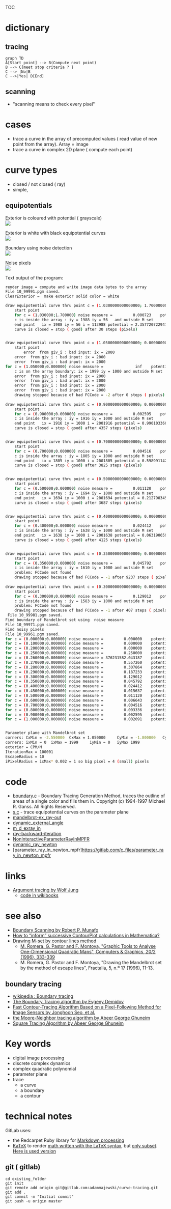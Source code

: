 TOC



# dictionary

## tracing 

```mermaid
graph TD
A[Start point] --> B(Compute next point)
B --> C{meet stop criteria ? }
C --> |No|B
C -->|Yes| D[End]

```

## scanning
* "scanning means to check every pixel"

# cases
* trace a curve in the array of precomputed values ( read value of new point from the array). Array = image 
* trace a curve in complex 2D plane ( compute each point)

# curve types
* closed / not closed ( ray)
* simple, 

## equipotentials

Exterior is coloured with potential ( grayscale)   
![](10_99991.png)  

Exterior is white with black equipotential curves    
![](10_99981.png)  

Boundary using noise detection  
![](10_99971.png)  

Noise pixels  
![](10_99961.png)  

Text output of the program:   


```bash
render image = compute and write image data bytes to the array 
File 10_99991.pgm saved. 
ClearExterior =  make exterior solid color = white

draw equipotential curve thru point c = (1.0300000000000000; 1.7000000000000000) pixel = (1988, 56)
 	start point
	for c = (1.030000;1.700000)	noise measure =         0.000723	potential = 2.356168
	c is inside the array : iy = 1988 iy = 56	and outside M set
	end point	ix = 1988 iy = 56 i = 113988 potential = 2.3577207229474340
	curve is closed = stop ( good) after 30 steps (pixels)


draw equipotential curve thru point c = (1.0500000000000000; 0.0000000000000000) pixel = (1999, 1000)
 	start point
		error  from giv_i : bad input: ix = 2000 
	error  from giv_i : bad input: ix = 2000 
	error  from giv_i : bad input: ix = 2000 
for c = (1.050000;0.000000)	noise measure =              inf	potential = 0.000000
	c is on the array boundary: ix = 1999 iy = 1000	and outside M set
	error  from giv_i : bad input: ix = 2000 
	error  from giv_i : bad input: ix = 2000 
	error  from giv_i : bad input: ix = 2000 
	error  from giv_i : bad input: ix = 2000 
	drawing stopped because of bad FCCode = -2 after 0 steps ( pixels)
 
draw equipotential curve thru point c = (0.9000000000000000; 0.0000000000000000) pixel = (1916, 1000)
 	start point
	for c = (0.900000;0.000000)	noise measure =         0.002595	potential = 0.990101
	c is inside the array : iy = 1916 iy = 1000	and outside M set
	end point	ix = 1916 iy = 1000 i = 2001916 potential = 0.9901033608952807
	curve is closed = stop ( good) after 4357 steps (pixels)


draw equipotential curve thru point c = (0.7000000000000000; 0.0000000000000000) pixel = (1805, 1000)
 	start point
	for c = (0.700000;0.000000)	noise measure =         0.004516	potential = 0.598991
	c is inside the array : iy = 1805 iy = 1000	and outside M set
	end point	ix = 1805 iy = 1000 i = 2001805 potential = 0.5989911428328348
	curve is closed = stop ( good) after 3825 steps (pixels)


draw equipotential curve thru point c = (0.5000000000000000; 0.0000000000000000) pixel = (1694, 1000)
 	start point
	for c = (0.500000;0.000000)	noise measure =         0.011120	potential = 0.212801
	c is inside the array : iy = 1694 iy = 1000	and outside M set
	end point	ix = 1694 iy = 1000 i = 2001694 potential = 0.2127903458916913
	curve is closed = stop ( good) after 3687 steps (pixels)


draw equipotential curve thru point c = (0.4000000000000000; 0.0000000000000000) pixel = (1638, 1000)
 	start point
	for c = (0.400000;0.000000)	noise measure =         0.024412	potential = 0.063219
	c is inside the array : iy = 1638 iy = 1000	and outside M set
	end point	ix = 1638 iy = 1000 i = 2001638 potential = 0.0631906592052049
	curve is closed = stop ( good) after 4125 steps (pixels)


draw equipotential curve thru point c = (0.3500000000000000; 0.0000000000000000) pixel = (1610, 1000)
 	start point
	for c = (0.350000;0.000000)	noise measure =         0.045792	potential = 0.018384
	c is inside the array : iy = 1610 iy = 1000	and outside M set
	problem: FCCode not found 
	drawing stopped because of bad FCCode = -1 after 9237 steps ( pixels)
 
draw equipotential curve thru point c = (0.3000000000000000; 0.0000000000000000) pixel = (1583, 1000)
 	start point
	for c = (0.300000;0.000000)	noise measure =         0.129012	potential = 0.001244
	c is inside the array : iy = 1583 iy = 1000	and outside M set
	problem: FCCode not found 
	drawing stopped because of bad FCCode = -1 after 407 steps ( pixels)
 File 10_99981.pgm saved. 
Find boundary of Mandelbrot set using  noise measure
File 10_99971.pgm saved. 
Find noisy pixels
File 10_99961.pgm saved. 
for c = (0.000000;0.000000)	noise measure =         0.000000	potential = 2.000000
for c = (0.100000;0.000000)	noise measure =         0.000000	potential = 2.000000
for c = (0.200000;0.000000)	noise measure =         0.000000	potential = 2.000000
for c = (0.250000;0.000000)	noise measure =         0.250000	potential = 2.000000
for c = (0.260000;0.000000)	noise measure = 376231582.043187	potential = 0.000000
for c = (0.270000;0.000000)	noise measure =         0.557260	potential = 0.000004
for c = (0.280000;0.000000)	noise measure =         0.307864	potential = 0.000059
for c = (0.290000;0.000000)	noise measure =         0.187233	potential = 0.000371
for c = (0.300000;0.000000)	noise measure =         0.129012	potential = 0.001244
for c = (0.350000;0.000000)	noise measure =         0.045792	potential = 0.018384
for c = (0.400000;0.000000)	noise measure =         0.024412	potential = 0.063219
for c = (0.450000;0.000000)	noise measure =         0.015637	potential = 0.130537
for c = (0.500000;0.000000)	noise measure =         0.011120	potential = 0.212801
for c = (0.600000;0.000000)	noise measure =         0.006643	potential = 0.398419
for c = (0.700000;0.000000)	noise measure =         0.004516	potential = 0.598991
for c = (0.800000;0.000000)	noise measure =         0.003336	potential = 0.795892
for c = (0.900000;0.000000)	noise measure =         0.002595	potential = 0.990101
for c = (1.000000;0.000000)	noise measure =         0.002091	potential = 1.174337


Parameter plane with Mandelbrot set
corners: CxMin = -2.550000	CxMax = 1.050000	 CyMin = -1.800000	 CyMax 1.800000
corners: ixMin = 0	ixMax = 1999	 iyMin = 0	 iyMax 1999
exterior = CPM/M
IterationMax = 100001
EscapeRadius = 10
iPixelRadius = ixMax* 0.002 = 1 so big pixel = 4 (small) pixels 
```



# code
* [boundary.c](boundary.c) - Boundary Tracing Generation Method, traces the outline of areas of a single color and fills them in. Copyright (c) 1994-1997 Michael R. Ganss. All Rights Reserved.
* [s.c](s.c) - trace equipotential curves on the parameter plane
* [mandelbrot-ex_ray-out](https://gitlab.com/adammajewski/mandelbrot-ex_ray-out)
* [dynamic_external_angle](https://gitlab.com/adammajewski/dynamic_external_angle)
* [m_d_exray_in](https://gitlab.com/adammajewski/m_d_exray_in)
* [ray-backward-iteration](https://gitlab.com/adammajewski/ray-backward-iteration)
* [NonInteractiveParameterRayInMPFR](https://gitlab.com/adammajewski/NonInteractiveParameterRayInMPFR)
* [dynamic_ray_newton](https://gitlab.com/c_files/dynamic_ray_newton)
* [parameter_ray_in_newton_mpfr]https://gitlab.com/c_files/parameter_ray_in_newton_mpfr


# links
* [Argument tracing by Wolf Jung](http://www.mndynamics.com/indexp.html#XR)
  * [code in wikibooks](https://en.wikibooks.org/wiki/Fractals/mandel#Argument_tracing)

# see also
* [Boundary Scanning by Robert P. Munafo](http://mrob.com/pub/muency/boundaryscanning.html)
* [How to “inform” successive ContourPlot calculations in Mathematica?](https://mathematica.stackexchange.com/questions/103673/how-to-inform-successive-contourplot-calculations/103681)
* [Drawing M-set by contour lines method](https://groups.google.com/forum/#!topic/sci.fractals/t9Udefcs20Q)
  * [M. Romera, G. Pastor and F. Montoya, "Graphic Tools to Analyse One-Dimensional Quadratic Maps", Computers & Graphics, 20/2 (1996), 333-339 ](http://www.tic.itefi.csic.es/gerardo/publica/Romera96.pdf)
  * M. Romera, G. Pastor and F. Montoya, "Drawing the Mandelbrot set by the method of escape lines", Fractalia, 5, n.º 17 (1996), 11-13.
## boundary tracing
* [wikipedia : Boundary_tracing](https://en.wikipedia.org/wiki/Boundary_tracing)
* [The Boundary Tracing algorithm by Evgeny Demidov](https://www.ibiblio.org/e-notes/MSet/big_m.htm)
* [Fast Contour-Tracing Algorithm Based on a Pixel-Following Method for Image Sensors by Jonghoon Seo, et al.](https://www.ncbi.nlm.nih.gov/pmc/articles/PMC4813928/)
* [the Moore-Neighbor tracing algorithm by Abeer George Ghuneim ](http://www.imageprocessingplace.com/downloads_V3/root_downloads/tutorials/contour_tracing_Abeer_George_Ghuneim/moore.html)  
* [Square Tracing Algorithm by Abeer George Ghuneim ](http://www.imageprocessingplace.com/downloads_V3/root_downloads/tutorials/contour_tracing_Abeer_George_Ghuneim/square.html) 

# Key words
* digital image processing
* discrete complex dynamics
* complex quadratic polynomial
* parameter plane
* trace 
  * a curve
  * a boundary
  * a contour






# technical notes
GitLab uses:
* the Redcarpet Ruby library for [Markdown processing](https://gitlab.com/gitlab-org/gitlab-ce/blob/master/doc/user/markdown.md)
* [KaTeX](https://khan.github.io/KaTeX/) to render [math written with the LaTeX syntax](https://gitlab.com/gitlab-org/gitlab-ce/blob/master/doc/user/markdown.md), but [only subset](https://khan.github.io/KaTeX/function-support.html). [Here is used version](https://github.com/gitlabhq/gitlabhq/blob/a0715f079c143a362a7f6157db45020b8432003e/vendor/assets/javascripts/katex.js)


## git ( gitlab)

```
cd existing_folder
git init
git remote add origin git@gitlab.com:adammajewski/curve-tracing.git
git add .
git commit -m "Initial commit"
git push -u origin master
```

